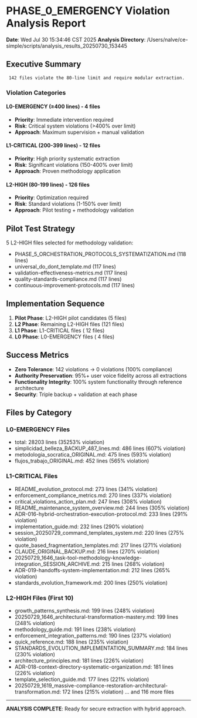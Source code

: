 # PHASE_0_EMERGENCY Violation Analysis Report

**Date**: Wed Jul 30 15:34:46 CST 2025
**Analysis Directory**: /Users/nalve/ce-simple/scripts/analysis_results_20250730_153445

## Executive Summary

     142 files violate the 80-line limit and require modular extraction.

### Violation Categories

#### L0-EMERGENCY (≥400 lines) -        4 files
- **Priority**: Immediate intervention required
- **Risk**: Critical system violations (>400% over limit)
- **Approach**: Maximum supervision + manual validation

#### L1-CRITICAL (200-399 lines) -       12 files  
- **Priority**: High priority systematic extraction
- **Risk**: Significant violations (150-400% over limit)
- **Approach**: Proven methodology application

#### L2-HIGH (80-199 lines) -      126 files
- **Priority**: Optimization required
- **Risk**: Standard violations (1-150% over limit)  
- **Approach**: Pilot testing + methodology validation

## Pilot Test Strategy

5 L2-HIGH files selected for methodology validation:
- PHASE_5_ORCHESTRATION_PROTOCOLS_SYSTEMATIZATION.md (118 lines)
- universal_do_dont_template.md (117 lines)
- validation-effectiveness-metrics.md (117 lines)
- quality-standards-compliance.md (117 lines)
- continuous-improvement-protocols.md (117 lines)

## Implementation Sequence

1. **Pilot Phase**: L2-HIGH pilot candidates (5 files)
2. **L2 Phase**: Remaining L2-HIGH files (121 files)
3. **L1 Phase**: L1-CRITICAL files (      12 files)
4. **L0 Phase**: L0-EMERGENCY files (       4 files)

## Success Metrics

- **Zero Tolerance**:      142 violations → 0 violations (100% compliance)
- **Authority Preservation**: 95%+ user voice fidelity across all extractions
- **Functionality Integrity**: 100% system functionality through reference architecture
- **Security**: Triple backup + validation at each phase

## Files by Category

### L0-EMERGENCY Files
- total: 28203 lines (35253% violation)
- simplicidad_belleza_BACKUP_487_lines.md: 486 lines (607% violation)
- metodologia_socratica_ORIGINAL.md: 475 lines (593% violation)
- flujos_trabajo_ORIGINAL.md: 452 lines (565% violation)

### L1-CRITICAL Files  
- README_evolution_protocol.md: 273 lines (341% violation)
- enforcement_compliance_metrics.md: 270 lines (337% violation)
- critical_violations_action_plan.md: 247 lines (308% violation)
- README_maintenance_system_overview.md: 244 lines (305% violation)
- ADR-016-hybrid-orchestration-execution-protocol.md: 233 lines (291% violation)
- implementation_guide.md: 232 lines (290% violation)
- session_20250729_command_templates_system.md: 220 lines (275% violation)
- quote_based_fragmentation_templates.md: 217 lines (271% violation)
- CLAUDE_ORIGINAL_BACKUP.md: 216 lines (270% violation)
- 20250729_1646_task-tool-methodology-knowledge-integration_SESSION_ARCHIVE.md: 215 lines (268% violation)
- ADR-019-handoffs-system-implementation.md: 212 lines (265% violation)
- standards_evolution_framework.md: 200 lines (250% violation)

### L2-HIGH Files (First 10)
- growth_patterns_synthesis.md: 199 lines (248% violation)
- 20250729_1646_architectural-transformation-mastery.md: 199 lines (248% violation)
- methodology_guide.md: 191 lines (238% violation)
- enforcement_integration_patterns.md: 190 lines (237% violation)
- quick_reference.md: 188 lines (235% violation)
- STANDARDS_EVOLUTION_IMPLEMENTATION_SUMMARY.md: 184 lines (230% violation)
- architecture_principles.md: 181 lines (226% violation)
- ADR-018-context-directory-systematic-organization.md: 181 lines (226% violation)
- template_selection_guide.md: 177 lines (221% violation)
- 20250729_1619_massive-compliance-restoration-architectural-transformation.md: 172 lines (215% violation)
... and 116 more files

---
**ANALYSIS COMPLETE**: Ready for secure extraction with hybrid approach.
